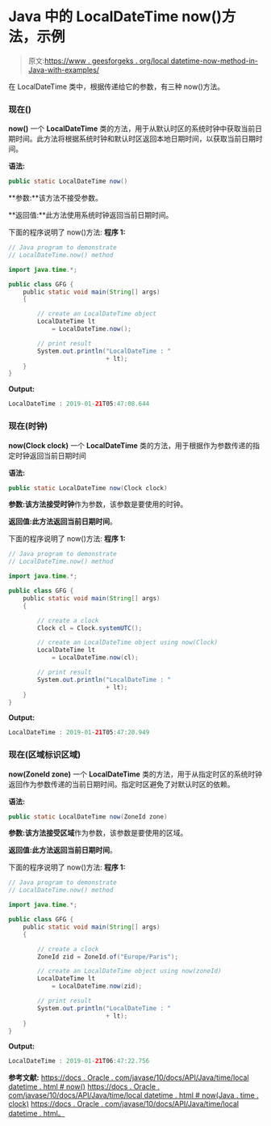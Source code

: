 # Java 中的 LocalDateTime now()方法，示例

> 原文:[https://www . geesforgeks . org/local datetime-now-method-in-Java-with-examples/](https://www.geeksforgeeks.org/localdatetime-now-method-in-java-with-examples/)

在 LocalDateTime 类中，根据传递给它的参数，有三种 now()方法。

### 现在()

**now()** 一个 **LocalDateTime** 类的方法，用于从默认时区的系统时钟中获取当前日期时间。此方法将根据系统时钟和默认时区返回本地日期时间，以获取当前日期时间。

**语法:**

```java
public static LocalDateTime now()

```

**参数:**该方法不接受参数。

**返回值:**此方法使用系统时钟返回当前日期时间。

下面的程序说明了 now()方法:
**程序 1:**

```java
// Java program to demonstrate
// LocalDateTime.now() method

import java.time.*;

public class GFG {
    public static void main(String[] args)
    {

        // create an LocalDateTime object
        LocalDateTime lt
            = LocalDateTime.now();

        // print result
        System.out.println("LocalDateTime : "
                           + lt);
    }
}
```

**Output:**

```java
LocalDateTime : 2019-01-21T05:47:08.644

```

### 现在(时钟)

**now(Clock clock)** 一个 **LocalDateTime** 类的方法，用于根据作为参数传递的指定时钟返回当前日期时间

**语法:**

```java
public static LocalDateTime now(Clock clock)

```

**参数:**该方法接受**时钟**作为参数，该参数是要使用的时钟。

**返回值:**此方法返回**当前日期时间**。

下面的程序说明了 now()方法:
**程序 1:**

```java
// Java program to demonstrate
// LocalDateTime.now() method

import java.time.*;

public class GFG {
    public static void main(String[] args)
    {

        // create a clock
        Clock cl = Clock.systemUTC();

        // create an LocalDateTime object using now(Clock)
        LocalDateTime lt
            = LocalDateTime.now(cl);

        // print result
        System.out.println("LocalDateTime : "
                           + lt);
    }
}
```

**Output:**

```java
LocalDateTime : 2019-01-21T05:47:20.949

```

### 现在(区域标识区域)

**now(ZoneId zone)** 一个 **LocalDateTime** 类的方法，用于从指定时区的系统时钟返回作为参数传递的当前日期时间。指定时区避免了对默认时区的依赖。

**语法:**

```java
public static LocalDateTime now(ZoneId zone)

```

**参数:**该方法接受**区域**作为参数，该参数是要使用的区域。

**返回值:**此方法返回**当前日期时间**。

下面的程序说明了 now()方法:
**程序 1:**

```java
// Java program to demonstrate
// LocalDateTime.now() method

import java.time.*;

public class GFG {
    public static void main(String[] args)
    {

        // create a clock
        ZoneId zid = ZoneId.of("Europe/Paris");

        // create an LocalDateTime object using now(zoneId)
        LocalDateTime lt
            = LocalDateTime.now(zid);

        // print result
        System.out.println("LocalDateTime : "
                           + lt);
    }
}
```

**Output:**

```java
LocalDateTime : 2019-01-21T06:47:22.756

```

**参考文献:**
[https://docs . Oracle . com/javase/10/docs/API/Java/time/local datetime . html # now()](https://docs.oracle.com/javase/10/docs/api/java/time/LocalDateTime.html#now())
[https://docs . Oracle . com/javase/10/docs/API/Java/time/local datetime . html # now(Java . time . clock)](https://docs.oracle.com/javase/10/docs/api/java/time/LocalDateTime.html#now(java.time.Clock))
[https://docs . Oracle . com/javase/10/docs/API/Java/time/local datetime . html。](https://docs.oracle.com/javase/10/docs/api/java/time/LocalDateTime.html#now(java.time.ZoneId))